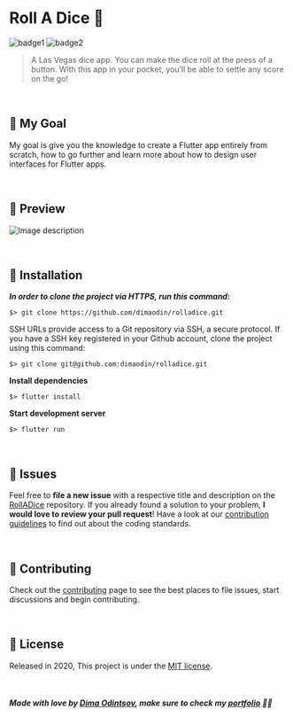 # Roll A Dice 🎲

![badge1](https://img.shields.io/badge/dart-%230175C2.svg?style=for-the-badge&logo=dart&logoColor=white) ![badge2](https://img.shields.io/badge/Flutter-%2302569B.svg?style=for-the-badge&logo=Flutter&logoColor=white)
> A Las Vegas dice app. You can make the dice roll at the press of a button. With this app in your pocket, you’ll be able to settle any score on the go!

<br>

## 🥅 My Goal

My goal is give you the knowledge to create a Flutter app entirely from scratch, how to go further and learn more about how to design user interfaces for Flutter apps.

<br>

## 🚀 Preview

![Image description](https://i.imgur.com/GOYzIbj.png) 

<br>

## :construction_worker: Installation

***In order to clone the project via HTTPS, run this command:***

```
$> git clone https://github.com/dimaodin/rolladice.git
```

SSH URLs provide access to a Git repository via SSH, a secure protocol. If you have a SSH key registered in your Github account, clone the project using this command:

```
$> git clone git@github.com:dimaodin/rolladice.git
```

**Install dependencies**

```
$> flutter install
```

**Start development server**

```
$> flutter run
```

<br>

## :bug: Issues

Feel free to **file a new issue** with a respective title and description on the [RollADice](https://github.com/dimaodin/RollADice/issues) repository. If you already found a solution to your problem, **I would love to review your pull request**! Have a look at our [contribution guidelines](https://github.com/dimaodin/RollADice/blob/master/CONTRIBUTING.md) to find out about the coding standards.

<br>

## :tada: Contributing

Check out the [contributing](https://github.com/dimaodin/RollADice/blob/master/CONTRIBUTING.md) page to see the best places to file issues, start discussions and begin contributing.

<br>

## :closed_book: License

Released in 2020,
This project is under the [MIT license](https://github.com/dimaodin/RollADice/blob/master/LICENSE).

<br>

##### Made with love by [Dima Odintsov](https://github.com/DimaOdin), make sure to check my [portfolio](https://dimaodin.com/) 💜🚀
